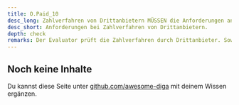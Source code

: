 ```yaml
---
title: O.Paid_10
desc_long: Zahlverfahren von Drittanbietern MÜSSEN die Anforderungen an Drittanbieter-Software erfüllen (vgl. Kapitel 3.1.4).
desc_short: Anforderungen bei Zahlverfahren von Drittanbietern.
depth: check
remarks: Der Evaluator prüft die Zahlverfahren durch Drittanbieter. Sowohl bei Drittanbieter-Software als auch bei Web-Diensten wird geprüft, dass keine sensiblen Nutzerdaten an den Zahlungsdienstleister abfließen (z.B., dass der Titel der gebuchten Leistung keine sensiblen Informationen enthält).
---
```


## Noch keine Inhalte

Du kannst diese Seite unter [github.com/awesome-diga](https://github.com/awesome-diga/tr-faq) mit deinem Wissen ergänzen.
